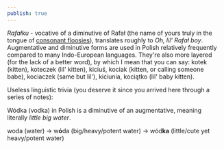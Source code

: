```yaml
---
publish: true
---
```

*Rafałku* - vocative of a diminutive of Rafał (the name of yours truly in the tongue of [consonant floosies](<../Zhoozh>)), translates roughly to *Oh, lil' Rafał boy*. Augmentative and diminutive forms are used in Polish relatively frequently compared to many Indo-European languages. They're also more layered (for the lack of a better word), by which I mean that you can say: kotek (kitten), koteczek (lil' kitten), kiciuś, kociak (kitten, or calling someone babe), kociaczek (same but lil'), kiciunia, kociątko (lil' baby kitten). 

Useless linguistic trivia (you deserve it since you arrived here through a series of notes): 

Wódka (vodka) in Polish is a diminutive of an augmentative, meaning literally *little big water*.

woda (water) → w**ó**da (big/heavy/potent water) → wód**ka** (little/cute yet heavy/potent water) 
